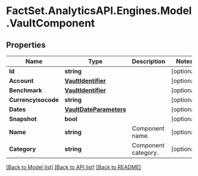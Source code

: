 # FactSet.AnalyticsAPI.Engines.Model.VaultComponent
## Properties

Name | Type | Description | Notes
------------ | ------------- | ------------- | -------------
**Id** | **string** |  | [optional] 
**Account** | [**VaultIdentifier**](VaultIdentifier.md) |  | [optional] 
**Benchmark** | [**VaultIdentifier**](VaultIdentifier.md) |  | [optional] 
**Currencyisocode** | **string** |  | [optional] 
**Dates** | [**VaultDateParameters**](VaultDateParameters.md) |  | [optional] 
**Snapshot** | **bool** |  | [optional] 
**Name** | **string** | Component name. | [optional] 
**Category** | **string** | Component category. | [optional] 

[[Back to Model list]](../README.md#documentation-for-models) [[Back to API list]](../README.md#documentation-for-api-endpoints) [[Back to README]](../README.md)

